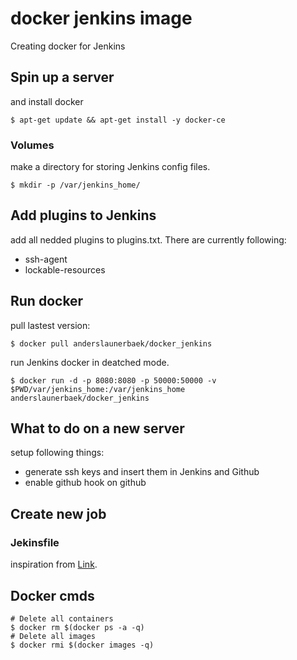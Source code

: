 # docker jenkins image
Creating docker for Jenkins

## Spin up a server
and install docker
```
$ apt-get update && apt-get install -y docker-ce
```

### Volumes
make a directory for storing Jenkins config files.
```
$ mkdir -p /var/jenkins_home/
```

## Add plugins to Jenkins
add all nedded plugins to plugins.txt. There are currently following:
* ssh-agent
* lockable-resources

## Run docker
pull lastest version:
```
$ docker pull anderslaunerbaek/docker_jenkins

```
run Jenkins docker in deatched mode.

```
$ docker run -d -p 8080:8080 -p 50000:50000 -v $PWD/var/jenkins_home:/var/jenkins_home anderslaunerbaek/docker_jenkins

```

## What to do on a new server
setup following things:
* generate ssh keys and insert them in Jenkins and Github
* enable github hook on github

## Create new job


### Jekinsfile
inspiration from [Link](https://gist.github.com/sofusalbertsen/bc277c393c1b522d74121a91ec8bce8b).


## Docker cmds 
```
# Delete all containers
$ docker rm $(docker ps -a -q)
# Delete all images
$ docker rmi $(docker images -q)

```
